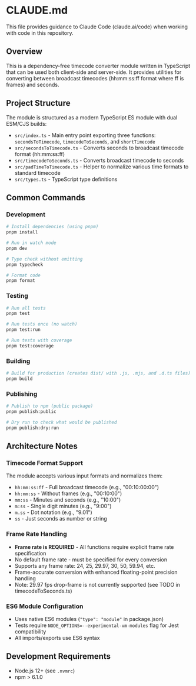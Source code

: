 # CLAUDE.md

This file provides guidance to Claude Code (claude.ai/code) when working with code in this repository.

## Overview
This is a dependency-free timecode converter module written in TypeScript that can be used both client-side and server-side. It provides utilities for converting between broadcast timecodes (hh:mm:ss:ff format where ff is frames) and seconds.

## Project Structure
The module is structured as a modern TypeScript ES module with dual ESM/CJS builds:
- `src/index.ts` - Main entry point exporting three functions: `secondsToTimecode`, `timecodeToSeconds`, and `shortTimecode`
- `src/secondsToTimecode.ts` - Converts seconds to broadcast timecode format (hh:mm:ss:ff)
- `src/timecodeToSeconds.ts` - Converts broadcast timecode to seconds
- `src/padTimeToTimecode.ts` - Helper to normalize various time formats to standard timecode
- `src/types.ts` - TypeScript type definitions

## Common Commands

### Development
```bash
# Install dependencies (using pnpm)
pnpm install

# Run in watch mode
pnpm dev

# Type check without emitting
pnpm typecheck

# Format code
pnpm format
```

### Testing
```bash
# Run all tests
pnpm test

# Run tests once (no watch)
pnpm test:run

# Run tests with coverage
pnpm test:coverage
```

### Building
```bash
# Build for production (creates dist/ with .js, .mjs, and .d.ts files)
pnpm build
```

### Publishing
```bash
# Publish to npm (public package)
pnpm publish:public

# Dry run to check what would be published
pnpm publish:dry:run
```

## Architecture Notes

### Timecode Format Support
The module accepts various input formats and normalizes them:
- `hh:mm:ss:ff` - Full broadcast timecode (e.g., "00:10:00:00")
- `hh:mm:ss` - Without frames (e.g., "00:10:00")
- `mm:ss` - Minutes and seconds (e.g., "10:00")
- `m:ss` - Single digit minutes (e.g., "9:00")
- `m.ss` - Dot notation (e.g., "9.01")
- `ss` - Just seconds as number or string

### Frame Rate Handling
- **Frame rate is REQUIRED** - All functions require explicit frame rate specification
- No default frame rate - must be specified for every conversion
- Supports any frame rate: 24, 25, 29.97, 30, 50, 59.94, etc.
- Frame-accurate conversion with enhanced floating-point precision handling
- Note: 29.97 fps drop-frame is not currently supported (see TODO in timecodeToSeconds.ts)

### ES6 Module Configuration
- Uses native ES6 modules (`"type": "module"` in package.json)
- Tests require `NODE_OPTIONS=--experimental-vm-modules` flag for Jest compatibility
- All imports/exports use ES6 syntax

## Development Requirements
- Node.js 12+ (see `.nvmrc`)
- npm > 6.1.0
